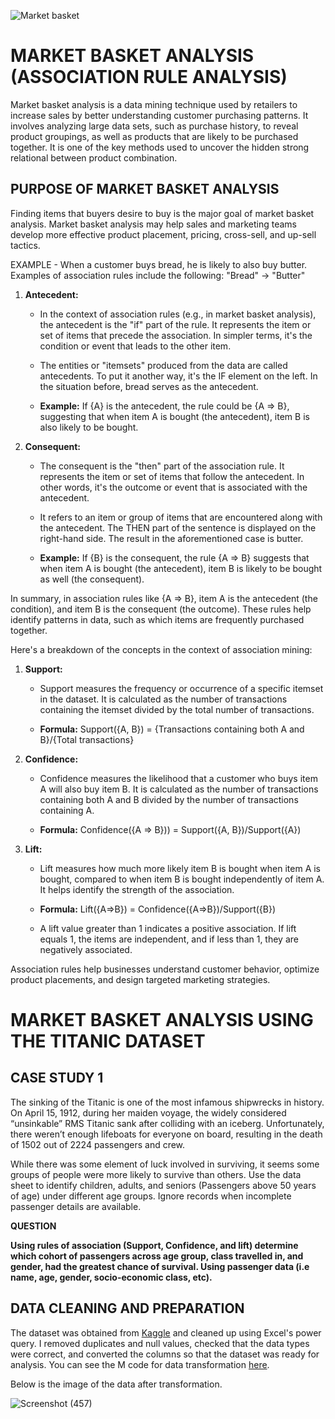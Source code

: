 ![Market basket](https://github.com/dannieRope/Market_Basket_Analysis_With_Excel/assets/132214828/2f1e5ff0-93bd-4dfe-a459-b37ba4c349c5)


# MARKET BASKET ANALYSIS (ASSOCIATION RULE ANALYSIS)

Market basket analysis is a data mining technique used by retailers to increase sales by better understanding customer purchasing patterns. It involves analyzing large data sets, such as purchase history, to reveal product groupings, as well as products that are likely to be purchased together.
It is one of the key methods used to uncover the hidden strong relational between product combination.

## PURPOSE OF MARKET BASKET ANALYSIS

Finding items that buyers desire to buy is the major goal of market basket analysis. Market basket analysis may help sales and marketing teams develop more effective product placement, pricing, cross-sell, and up-sell tactics.

EXAMPLE - When a customer buys bread, he is likely to also buy butter. Examples of association rules include the following: "Bread" -> "Butter"

1. **Antecedent:**
   - In the context of association rules (e.g., in market basket analysis), the antecedent is the "if" part of the rule. It represents the item or set of items that precede the association. In simpler terms, it's the condition or event that leads to the other item.
   - The entities or "itemsets" produced from the data are called antecedents. To put it another way, it's the IF element on the left. In the situation before, bread serves as the antecedent.

   - **Example:**
     If {A} is the antecedent, the rule could be {A => B}, suggesting that when item A is bought (the antecedent), item B is also likely to be bought.

2. **Consequent:**
   - The consequent is the "then" part of the association rule. It represents the item or set of items that follow the antecedent. In other words, it's the outcome or event that is associated with the antecedent.
   -  It refers to an item or group of items that are encountered along with the antecedent. The THEN part of the sentence is displayed on the right-hand side. The result in the aforementioned case is butter.

   - **Example:**
     If {B} is the consequent, the rule {A => B} suggests that when item A is bought (the antecedent), item B is likely to be bought as well (the consequent).

In summary, in association rules like {A => B}, item A is the antecedent (the condition), and item B is the consequent (the outcome). These rules help identify patterns in data, such as which items are frequently purchased together.


Here's a breakdown of the concepts in the context of association mining:

1. **Support:**
   - Support measures the frequency or occurrence of a specific itemset in the dataset. It is calculated as the number of transactions containing the itemset divided by the total number of transactions.

   - **Formula:**
     Support({A, B}) = {Transactions containing both A and B}/{Total transactions}

2. **Confidence:**
   - Confidence measures the likelihood that a customer who buys item A will also buy item B. It is calculated as the number of transactions containing both A and B divided by the number of transactions containing A.

   - **Formula:**
     Confidence({A => B})) = Support({A, B})/Support({A\})

3. **Lift:**
   - Lift measures how much more likely item B is bought when item A is bought, compared to when item B is bought independently of item A. It helps identify the strength of the association.

   - **Formula:**
    Lift({A=>B}) = Confidence({A=>B})/Support({B})

   - A lift value greater than 1 indicates a positive association. If lift equals 1, the items are independent, and if less than 1, they are negatively associated.

Association rules help businesses understand customer behavior, optimize product placements, and design targeted marketing strategies. 

# MARKET BASKET ANALYSIS USING THE TITANIC DATASET 

## CASE STUDY 1
The sinking of the Titanic is one of the most infamous shipwrecks in history.
On April 15, 1912, during her maiden voyage, the widely considered “unsinkable” RMS Titanic sank after colliding with an iceberg. Unfortunately, there weren’t enough lifeboats for everyone on board, resulting in the death of 1502 out of 2224 passengers and crew.

While there was some element of luck involved in surviving, it seems some groups of people were more likely to survive than others.
Use the data sheet to identify children, adults, and seniors (Passengers above 50 years of age) under different age groups. Ignore records when incomplete passenger details are available. 

**QUESTION**

**Using rules of association (Support, Confidence, and lift) determine which cohort of passengers across age group, class travelled in, and gender, had the greatest chance of survival. Using passenger data (i.e name, age, gender, socio-economic class, etc).**


## DATA CLEANING AND PREPARATION

The dataset was obtained from [Kaggle](https://www.kaggle.com/datasets/yasserh/titanic-dataset) and cleaned up using Excel's power query. 
I removed duplicates and null values, checked that the data types were correct, and converted the columns so that the dataset was ready for analysis. You can see the M code for data transformation [here](https://github.com/dannieRope/Market_Basket_Analysis_With_Excel/blob/main/datacleaning.pq).

Below is the image of the data after transformation. 

![Screenshot (457)](https://github.com/dannieRope/Market_Basket_Analysis_With_Excel/assets/132214828/3d986dc8-c864-48a3-842d-576b8982dc37)



